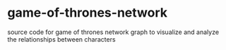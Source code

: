 # game-of-thrones-network
source code for game of thrones network graph to visualize and analyze the relationships between characters
